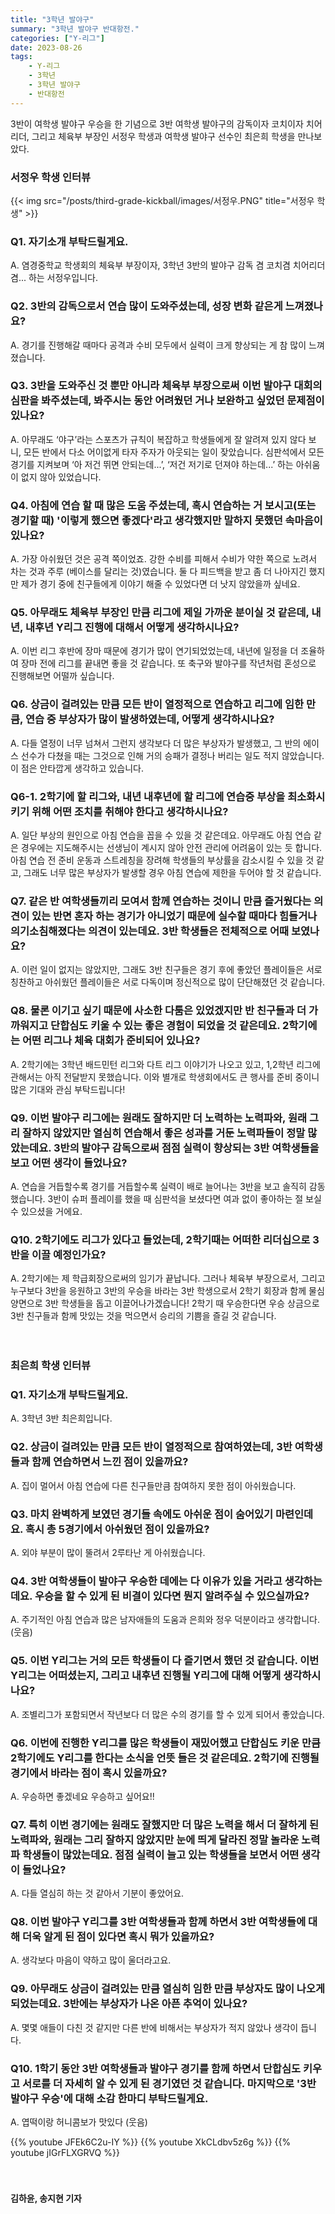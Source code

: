 ```yaml
---
title: "3학년 발야구"
summary: "3학년 발야구 반대항전."
categories: ["Y-리그"]
date: 2023-08-26
tags:
    - Y-리그
    - 3학년
    - 3학년 발야구
    - 반대항전
---
```


3반이 여학생 발야구 우승을 한 기념으로 3반 여학생 발야구의 감독이자 코치이자 치어리더, 그리고 체육부 부장인 서정우 학생과 여학생 발야구 선수인 최은희 학생을 만나보았다.

### 서정우 학생 인터뷰

{{< img src="/posts/third-grade-kickball/images/서정우.PNG" title="서정우 학생" >}}

### Q1. 자기소개 부탁드릴게요.

A. 염경중학교 학생회의 체육부 부장이자, 3학년 3반의 발야구 감독 겸 코치겸 치어리더 겸... 하는 서정우입니다.

### Q2. 3반의 감독으로서 연습 많이 도와주셨는데, 성장 변화 같은게 느껴졌나요?

A. 경기를 진행해갈 때마다 공격과 수비 모두에서 실력이 크게 향상되는 게 참 많이 느껴졌습니다.

### Q3. 3반을 도와주신 것 뿐만 아니라 체육부 부장으로써 이번 발야구 대회의 심판을 봐주셨는데, 봐주시는 동안 어려웠던 거나 보완하고 싶었던 문제점이 있나요?

A. 아무래도 ‘야구’라는 스포츠가 규칙이 복잡하고 학생들에게 잘 알려져 있지 않다 보니, 모든 반에서 다소 어이없게 타자 주자가 아웃되는 일이 잦았습니다. 심판석에서 모든 경기를 지켜보며 ‘아 저건 뛰면 안되는데...’, ‘저건 저기로 던져야 하는데...’ 하는 아쉬움이 없지 않아 있었습니다.

### Q4. 아침에 연습 할 때 많은 도움 주셨는데, 혹시 연습하는 거 보시고(또는 경기할 때) '이렇게 했으면 좋겠다'라고 생각했지만 말하지 못했던 속마음이 있나요?

A. 가장 아쉬웠던 것은 공격 쪽이었죠. 강한 수비를 피해서 수비가 약한 쪽으로 노려서 차는 것과 주루 (베이스를 달리는 것)였습니다. 둘 다 피드백을 받고 좀 더 나아지긴 했지만 제가 경기 중에 친구들에게 이야기 해줄 수 있었다면 더 낫지 않았을까 싶네요.

### Q5. 아무래도 체육부 부장인 만큼 리그에 제일 가까운 분이실 것 같은데, 내년, 내후년 Y리그 진행에 대해서 어떻게 생각하시나요?

A. 이번 리그 후반에 장마 때문에 경기가 많이 연기되었었는데, 내년에 일정을 더 조율하여 장마 전에 리그를 끝내면 좋을 것 같습니다. 또 축구와 발야구를 작년처럼 혼성으로 진행해보면 어떨까 싶습니다.

### Q6. 상금이 걸려있는 만큼 모든 반이 열정적으로 연습하고 리그에 임한 만큼, 연습 중 부상자가 많이 발생하였는데, 어떻게 생각하시나요?

A. 다들 열정이 너무 넘쳐서 그런지 생각보다 더 많은 부상자가 발생했고, 그 반의 에이스 선수가 다쳤을 때는 그것으로 인해 거의 승패가 결정나 버리는 일도 적지 않았습니다. 이 점은 안타깝게 생각하고 있습니다.

### Q6-1. 2학기에 할 리그와, 내년 내후년에 할 리그에 연습중 부상을 최소화시키기 위해 어떤 조치를 취해야 한다고 생각하시나요?

A. 일단 부상의 원인으로 아침 연습을 꼽을 수 있을 것 같은데요. 아무래도 아침 연습 같은 경우에는 지도해주시는 선생님이 계시지 않아 안전 관리에 어려움이 있는 듯 합니다. 아침 연습 전 준비 운동과 스트레칭을 장려해 학생들의 부상률을 감소시킬 수 있을 것 같고, 그래도 너무 많은 부상자가 발생할 경우 아침 연습에 제한을 두어야 할 것 같습니다.

### Q7. 같은 반 여학생들끼리 모여서 함께 연습하는 것이니 만큼 즐거웠다는 의견이 있는 반면 혼자 하는 경기가 아니었기 때문에 실수할 때마다 힘들거나 의기소침해졌다는 의견이 있는데요. 3반 학생들은 전체적으로 어때 보였나요?

A. 이런 일이 없지는 않았지만, 그래도 3반 친구들은 경기 후에 좋았던 플레이들은 서로 칭찬하고 아쉬웠던 플레이들은 서로 다독이며 정신적으로 많이 단단해졌던 것 같습니다.

### Q8. 물론 이기고 싶기 때문에 사소한 다툼은 있었겠지만 반 친구들과 더 가까워지고 단합심도 키울 수 있는 좋은 경험이 되었을 것 같은데요. 2학기에는 어떤 리그나 체육 대회가 준비되어 있나요?

A. 2학기에는 3학년 배드민턴 리그와 다트 리그 이야기가 나오고 있고, 1,2학년 리그에 관해서는 아직 전달받지 못했습니다. 이와 별개로 학생회에서도 큰 행사를 준비 중이니 많은 기대와 관심 부탁드립니다!

### Q9. 이번 발야구 리그에는 원래도 잘하지만 더 노력하는 노력파와, 원래 그리 잘하지 않았지만 열심히 연습해서 좋은 성과를 거둔 노력파들이 정말 많았는데요. 3반의 발야구 감독으로써 점점 실력이 향상되는 3반 여학생들을 보고 어떤 생각이 들었나요?

A. 연습을 거듭할수록 경기를 거듭할수록 실력이 배로 늘어나는 3반을 보고 솔직히 감동했습니다. 3반이 슈퍼 플레이를 했을 때 심판석을 보셨다면 여과 없이 좋아하는 절 보실 수 있으셨을 거에요.

### Q10. 2학기에도 리그가 있다고 들었는데, 2학기때는 어떠한 리더십으로 3반을 이끌 예정인가요?

A. 2학기에는 제 학급회장으로써의 임기가 끝납니다. 그러나 체육부 부장으로서, 그리고 누구보다 3반을 응원하고 3반의 우승을 바라는 3반 학생으로서 2학기 회장과 함께 물심양면으로 3반 학생들을 돕고 이끌어나가겠습니다! 2학기 때 우승한다면 우승 상금으로 3반 친구들과 함께 맛있는 것을 먹으면서 승리의 기쁨을 즐길 것 같습니다.

ㅤ

### 최은희 학생 인터뷰

### Q1. 자기소개 부탁드릴게요.

A. 3학년 3반 최은희입니다.

### Q2. 상금이 걸려있는 만큼 모든 반이 열정적으로 참여하였는데, 3반 여학생들과 함께 연습하면서 느낀 점이 있을까요?

A. 집이 멀어서 아침 연습에 다른 친구들만큼 참여하지 못한 점이 아쉬웠습니다.

### Q3. 마치 완벽하게 보였던 경기들 속에도 아쉬운 점이 숨어있기 마련인데요. 혹시 총 5경기에서 아쉬웠던 점이 있을까요?

A. 외야 부분이 많이 뚤려서 2루타난 게 아쉬웠습니다.

### Q4. 3반 여학생들이 발야구 우승한 데에는 다 이유가 있을 거라고 생각하는데요. 우승을 할 수 있게 된 비결이 있다면 뭔지 알려주실 수 있으실까요?

A. 주기적인 아침 연습과 많은 남자애들의 도움과 은희와 정우 덕분이라고 생각합니다. (웃음)

### Q5. 이번 Y리그는 거의 모든 학생들이 다 즐기면서 했던 것 같습니다. 이번 Y리그는 어떠셨는지, 그리고 내후년 진행될 Y리그에 대해 어떻게 생각하시나요?

A. 조별리그가 포함되면서 작년보다 더 많은 수의 경기를 할 수 있게 되어서 좋았습니다.

### Q6. 이번에 진행한 Y리그를 많은 학생들이 재밌어했고 단합심도 키운 만큼 2학기에도 Y리그를 한다는 소식을 언뜻 들은 것 같은데요. 2학기에 진행될 경기에서 바라는 점이 혹시 있을까요?

A. 우승하면 좋겠네요 우승하고 싶어요!!

### Q7. 특히 이번 경기에는 원래도 잘했지만 더 많은 노력을 해서 더 잘하게 된 노력파와, 원래는 그리 잘하지 않았지만 눈에 띄게 달라진 정말 놀라운 노력파 학생들이 많았는데요. 점점 실력이 늘고 있는 학생들을 보면서 어떤 생각이 들었나요?

A. 다들 열심히 하는 것 같아서 기분이 좋았어요.

### Q8. 이번 발야구 Y리그를 3반 여학생들과 함께 하면서 3반 여학생들에 대해 더욱 알게 된 점이 있다면 혹시 뭐가 있을까요?

A. 생각보다 마음이 약하고 많이 울더라고요.

### Q9. 아무래도 상금이 걸려있는 만큼 열심히 임한 만큼 부상자도 많이 나오게 되었는데요. 3반에는 부상자가 나온 아픈 추억이 있나요?

A. 몇몇 애들이 다친 것 같지만 다른 반에 비해서는 부상자가 적지 않았나 생각이 듭니다.

### Q10. 1학기 동안 3반 여학생들과 발야구 경기를 함께 하면서 단합심도 키우고 서로를 더 자세히 알 수 있게 된 경기였던 것 같습니다. 마지막으로 '3반 발야구 우승'에 대해 소감 한마디 부탁드릴게요.

A. 엽떡이랑 허니콤보가 맛있다 (웃음)

{{% youtube JFEk6C2u-IY %}}
{{% youtube XkCLdbv5z6g %}}
{{% youtube jIGrFLXGRVQ %}}

ㅤ

#### 김하윤, 송지현 기자

